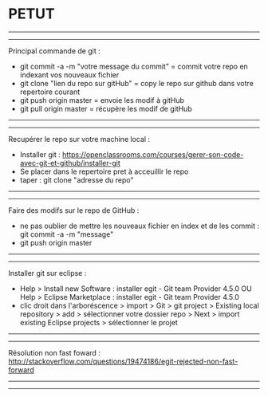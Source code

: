 # PETUT

****************************************************************************************************************************************
****************************************************************************************************************************************

Principal commande de git :
  - git commit -a -m "votre message du commit" = commit votre repo en indexant vos nouveaux fichier
  - git clone "lien du repo sur gitHub" = copy le repo sur github dans votre repertoire courant
  - git push origin master = envoie les modif à gitHub
  - git pull origin master = récupère les modif de gitHub
 
****************************************************************************************************************************************
****************************************************************************************************************************************

Recupérer le repo sur votre machine local :
  - Installer git : https://openclassrooms.com/courses/gerer-son-code-avec-git-et-github/installer-git
  - Se placer dans le repertoire pret à acceuillir le repo
  - taper : git clone "adresse du repo"
  
****************************************************************************************************************************************
****************************************************************************************************************************************

Faire des modifs sur le repo de GitHub :
  - ne pas oublier de mettre les nouveaux fichier en index et de les commit : git commit -a -m "message"
  - git push origin master

****************************************************************************************************************************************
****************************************************************************************************************************************

Installer git sur eclipse :
  - Help > Install new Software : installer egit - Git team Provider 4.5.0 OU Help > Eclipse Marketplace : installer egit - Git team Provider 4.5.0
  - clic droit dans l'arboréscence > import > Git > git project > Existing local repository > add > sélectionner votre dossier repo > Next > import existing Eclipse projects > sélectionner le projet
  
****************************************************************************************************************************************
****************************************************************************************************************************************

Résolution non fast foward :
  http://stackoverflow.com/questions/19474186/egit-rejected-non-fast-forward
  
****************************************************************************************************************************************
****************************************************************************************************************************************
